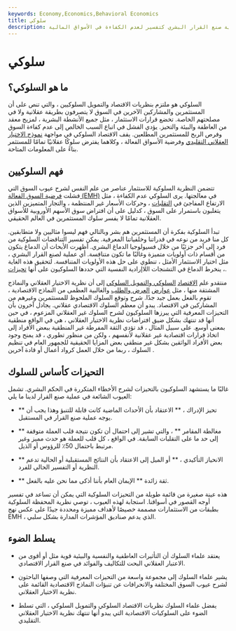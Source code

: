 ```yaml
---
keywords: Economy,Economics,Behavioral Economics
title: سلوكي
description: يقبل السلوكي في كثير من الأحيان الطبيعة غير العقلانية لعملية صنع القرار البشري كتفسير لعدم الكفاءة في الأسواق المالية.
---
```


# سلوكي
## ما هو السلوكي؟

السلوكي هو ملتزم بنظريات الاقتصاد والتمويل السلوكيين ، والتي تنص على أن المستثمرين والمشاركين الآخرين في السوق لا يتصرفون بطريقة عقلانية ولا في مصلحتهم الخاصة. تخضع قرارات الاستثمار ، مثل جميع الأنشطة البشرية ، لمزيج معقد من العاطفة والبيئة والتحيز. يؤدي الفشل في اتباع السبب الخالص إلى عدم كفاءة السوق وفرص الربح للمستثمرين المطلعين. يقف الاقتصاد السلوكي في مواجهة [نموذج الاختيار العقلاني التقليدي](/rational-choice-theory) وفرضية الأسواق الفعالة ، وكلاهما يفترض سلوكًا عقلانيًا تمامًا للمستثمر بناءً على المعلومات المتاحة.

## فهم السلوكيين

تتضمن النظرية السلوكية للاستثمار عناصر من علم النفس لشرح عيوب السوق التي فشلت [فرضية السوق الفعالة (EMH)](/efficientmarkethypothesis) في معالجتها. يرى السلوكي عدم الكفاءة ، مثل الارتفاع المفاجئ في [التقلبات](/volatility) ، وحركات الأسعار غير المنتظمة ، والتجار المتميزين الذين يتغلبون باستمرار على السوق ، كدليل على أن افتراض سوق الأسهم الأوروبية للأسواق العقلانية تمامًا لا يفسر سلوك المستثمرين في العالم الحقيقي.

تبدأ السلوكية بفكرة أن المستثمرين هم بشر وبالتالي فهم ليسوا مثاليين ولا متطابقين. كل منا فريد من نوعه في قدراتنا وخلفياتنا المعرفية. يمكن تفسير التناقضات السلوكية من فرد إلى آخر جزئيًا من خلال فسيولوجيا الدماغ البشري. أظهرت الأبحاث أن الدماغ يتكون من أقسام ذات أولويات متميزة وغالبًا ما تكون متنافسة. أي عملية لصنع القرار البشري ، مثل اختيار الاستثمار الأمثل ، تنطوي على حل هذه الأولويات المتنافسة. لتحقيق هذه الغاية ، ينخرط الدماغ في التشنجات اللاإرادية النفسية التي حددها السلوكيون على أنها [تحيزات](/bias).

منتقدو علم [الاقتصاد](/behavioraleconomics) [السلوكي والتمويل السلوكي](/behavioralfinance) إلى أن نظرية الاختيار العقلاني والنماذج المشتقة منها ، مثل [عوارض](/law-of-supply-demand) [العرض والطلب](/law-of-supply-demand) والغالبية العظمى من النماذج الاقتصادية ، تقوم بالفعل بعمل جيد جدًا. شرح وتوقع السلوك الملحوظ للمستثمرين وغيرهم من المشاركين في الاقتصاد. يبدو أن معظم السلوك الاقتصادي عقلاني. يجادل آخرون بأن التحيزات المعرفية التي يبرزها السلوكيون لشرح السلوك غير العقلاني المزعوم ، في حين أنها قد تنتهك بشكل ضيق افتراضات نظرية الاختيار العقلاني ، هي في الواقع منطقية بمعنى أوسع. على سبيل المثال ، قد تؤدي الثقة المفرطة غير المنطقية ببعض الأفراد إلى اتخاذ قرارات اقتصادية غير عقلانية لأنفسهم ، ولكن من منظور تطوري ، قد يمنح وجود بعض الأفراد الواثقين بشكل غير منطقي بعض المزايا الحقيقية للجمهور العام في تنظيم السلوك ، ربما من خلال العمل كرواد أعمال أو قادة آخرين .

## التحيزات كأساس للسلوك

غالبًا ما يستشهد السلوكيون بالتحيزات لشرح الأخطاء المتكررة في الحكم البشري. تشمل العيوب الشائعة في عملية صنع القرار لدينا ما يلي:

- ** تحيز الإدراك ، ** الاعتقاد بأن الأحداث الماضية كانت قابلة للتنبؤ وهذا يجب أن يوجه عملية صنع القرار في المستقبل.

- ** مغالطة المقامر ** ، والتي تشير إلى احتمال أن تكون نتيجة قلب العملة متوقفة إلى حد ما على التقلبات السابقة. في الواقع ، كل قلب للعملة هو حدث مميز وغير مرتبط باحتمال 50٪ للرؤوس أو الذيل.

- ** الانحياز التأكيدي ، ** أو الميل إلى الاعتقاد بأن النتائج المستقبلية أو الحالية تدعم النظرية أو التفسير الحالي للفرد.

- ** ثقة زائدة ** الإيمان العام بأننا أذكى مما نحن عليه بالفعل.

هذه عينة صغيرة من قائمة طويلة من التحيزات السلوكية التي يمكن أن تساعد في تفسير أوجه القصور في أسواقنا. استجابة لهذه العيوب ، توصي نظرية المحفظة السلوكية بطبقات من الاستثمارات مصممة خصيصًا لأهداف مميزة ومحددة جيدًا على عكس نهج EMH ، الذي يدعم صناديق المؤشرات المدارة بشكل سلبي.

## يسلط الضوء

- يعتقد علماء السلوك أن التأثيرات العاطفية والنفسية والبيئية قوية مثل أو أقوى من الاعتبار العقلاني البحت للتكاليف والفوائد في صنع القرار الاقتصادي.

- يشير علماء السلوك إلى مجموعة واسعة من التحيزات المعرفية التي وصفها الباحثون لشرح عيوب السوق المختلفة والانحرافات عن تنبؤات النماذج الاقتصادية القائمة على نظرية الاختيار العقلاني.

- يفضل علماء السلوك نظريات الاقتصاد السلوكي والتمويل السلوكي ، التي تسلط الضوء على السلوكيات الاقتصادية التي يبدو أنها تنتهك نظرية الاختيار العقلاني التقليدي.

